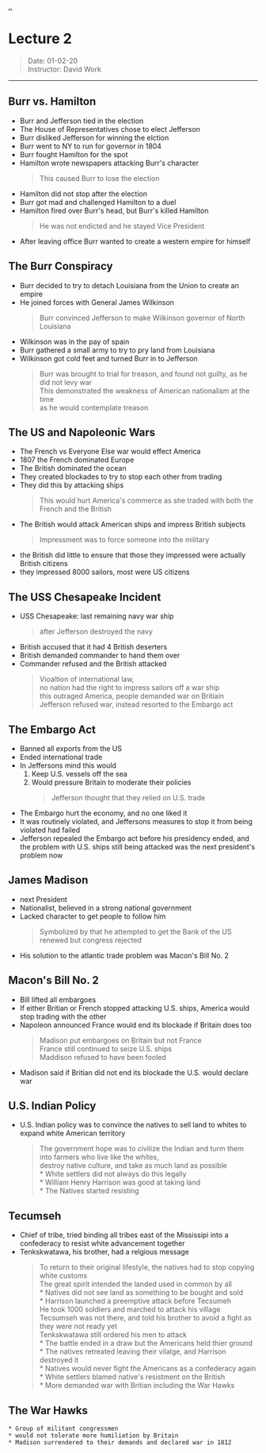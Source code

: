 [..](..)  
# Lecture 2  
> Date: 01-02-20  
> Instructor: David Work  
---
## Burr vs. Hamilton  
   * Burr and Jefferson tied in the election  
   * The House of Representatives chose to elect Jefferson  
   * Burr disliked Jefferson for winning the elction  
   * Burr went to NY to run for governor in 1804  
   * Burr fought Hamilton for the spot  
   * Hamilton wrote newspapers attacking Burr's character  
      > This caused Burr to lose the election  
   *  Hamilton did not stop after the election  
   *  Burr got mad and challenged Hamilton to a duel  
   * Hamilton fired over Burr's head, but Burr's killed Hamilton  
      > He was not endicted and he stayed Vice President  
   * After leaving office Burr wanted to create a western empire for himself  
## The Burr Conspiracy  
   * Burr decided to try to detach Louisiana from the Union to create an empire 
   * He joined forces with General James Wilkinson  
      > Burr convinced Jefferson to make Wilkinson governor of North Louisiana  
   *  Wilkinson was in the pay of spain  
   * Burr gathered a small army to try to pry land from Louisiana  
   * Wilkinson got cold feet and turned Burr in to Jefferson  
      > Burr was brought to trial for treason, and found not guilty, as he did not levy war  
      This demonstrated the weakness of American nationalism at the time   
      as he would contemplate treason   
## The US and Napoleonic Wars  
   * The French vs Everyone Else war would effect America  
   * 1807 the French dominated Europe  
   * The British dominated the ocean  
   * They created blockades to try to stop each other from trading  
   * They did this by attacking ships  
      > This would hurt America's commerce as she traded with both the French and the British   
   * The British would attack American ships and impress British subjects  
      > Impressment was to force someone into the military  
   *  the British did little to ensure that those they impressed were actually British citizens  
   *  they impressed 8000 sailors, most were US citizens  
## The USS Chesapeake Incident     
   * USS Chesapeake: last remaining navy war ship  
       > after Jefferson destroyed the navy  
   * British accused that it had 4 British deserters  
   * British demanded commander to hand them over  
   * Commander refused and the British attacked  
      > Vioaltion of international law,  
      no nation had the right to impress sailors off a war ship  
      this outraged America, people demanded war on Britiain  
      Jefferson refused war, instead resorted to the Embargo act  
## The Embargo Act  
   * Banned all exports from the US  
   * Ended international trade   
   * In Jeffersons mind this would  
      1. Keep U.S. vessels off the sea  
      2. Would pressure Britain to moderate their policies  
         > Jefferson thought that they relied on U.S. trade  
   * The Embargo hurt the economy, and no one liked it    
   * It was routinely violated, and Jeffersons measures to stop it from being violated had failed   
   * Jefferson repealed the Embargo act before his presidency ended, and the problem with U.S. ships still being attacked was the next president's problem now  
## James Madison  
   * next President  
   * Nationalist, believed in a strong national government  
   * Lacked character to get people to follow him  
      > Symbolized by that he attempted to get the Bank of the US renewed but congress rejected  
   * His solution to the atlantic trade problem was Macon's Bill No. 2  
## Macon's Bill No. 2  
   * Bill lifted all embargoes  
   * If either Britian or French stopped attacking U.S. ships, America would stop trading with the other  
   * Napoleon announced France would end its blockade if Britain does too  
      > Madison put embargoes on Britain but not France   
         France still continued to seize U.S. ships  
         Maddison refused to have been fooled  
   * Madison said if Britian did not end its blockade the U.S. would declare war  
## U.S. Indian Policy  
   * U.S. Indian policy was to convince the natives to sell land to whites to expand white American territory   
      > The government hope was to civilize the Indian and turm them into farmers who live like the whites,     
         destroy native culture, and take as much land as possible  
    * White settlers did not always do this legally  
    * William Henry Harrison was good at taking land  
    * The Natives started resisting  
## Tecumseh  
   * Chief of tribe, tried binding all tribes east of the Mississipi into a confederacy to resist white advancement together  
   * Tenkskwatawa, his brother, had a relgious message  
      > To return to their original lifestyle, the natives had to stop copying white customs  
         The great spirit intended the landed used in common by all  
    * Natives did not see land as something to be bought and sold  
    * Harrison launched a preemptive attack before Tecsumeh  
      > He took 1000 soldiers and marched to attack his village  
         Tecsumseh was not there, and told his brother to avoid a fight as they were not ready yet  
         Tenkskwatawa still ordered his men to attack  
    * The battle ended in a draw but the Americans held thier ground  
    * The natives retreated leaving their vilalge, and Harrison destroyed it  
    * Natives would never fight the Americans as a confederacy again  
    * White settlers blamed native's resistment on the British  
    * More demanded war with Britian including the War Hawks  
## The War Hawks  
    * Group of militant congressmen  
    * would not tolerate more humiliation by Britain  
    * Madison surrendered to their demands and declared war in 1812  
